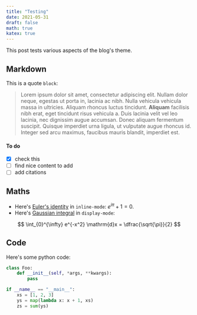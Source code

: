 ```yaml
---
title: "Testing"
date: 2021-05-31
draft: false
math: true
katex: true
---
```


This post tests various aspects of the blog's theme.

## Markdown

This is a quote `block`:

> Lorem ipsum dolor sit amet, consectetur adipiscing elit. Nullam dolor neque, egestas ut porta in, lacinia ac nibh. Nulla vehicula vehicula massa in ultricies. Aliquam rhoncus luctus tincidunt. **Aliquam** facilisis nibh erat, eget tincidunt risus vehicula a. Duis lacinia velit vel leo lacinia, nec dignissim augue accumsan. Donec aliquam fermentum suscipit. Quisque imperdiet urna ligula, ut vulputate augue rhoncus id. Integer sed arcu maximus, faucibus mauris blandit, imperdiet est.

#### To do
- [x] check this
- [ ] find nice content to add
- [ ] add citations

## Maths

- Here's [Euler's identity](https://en.wikipedia.org/wiki/Euler%27s_identity) in `inline-mode`:
$e^{i \pi} + 1 = 0$.
- Here's [Gaussian integral](https://en.wikipedia.org/wiki/Gaussian_integral) in `display-mode`:

$$
\int_{0}^{\infty} e^{-x^2} \mathrm{d}x = \dfrac{\sqrt{\pi}}{2}
$$


## Code

Here's some python code:

```python
class Foo:
    def __init__(self, *args, **kwargs):
        pass

if __name__ == "__main__":
    xs = [1, 2, 3]
    ys = map(lambda x: x + 1, xs)
    zs = sum(ys)
```
